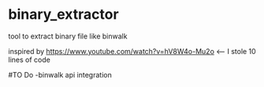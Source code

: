 # binary_extractor
tool to extract binary file like binwalk

inspired by https://www.youtube.com/watch?v=hV8W4o-Mu2o <-- I stole 10 lines of code


#TO Do
-binwalk api integration
